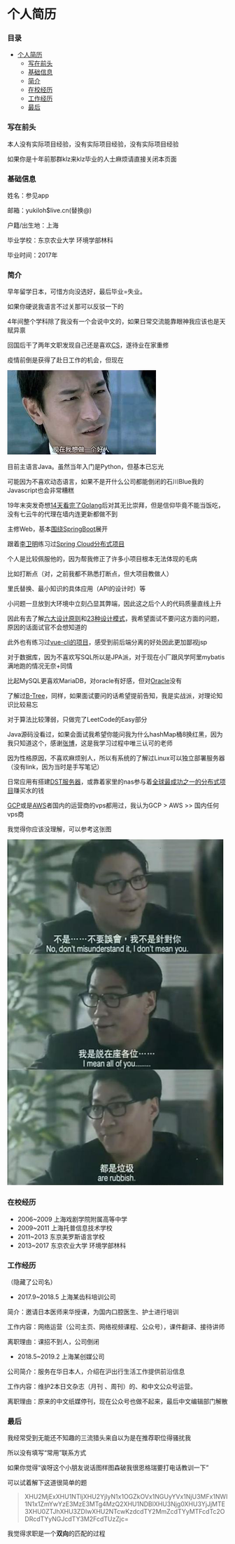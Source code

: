# 个人简历
### 目录

* [个人简历](#个人简历)
    * [写在前头](#写在前头)
    * [基础信息](#基础信息)
    * [简介](#简介)
    * [在校经历](#在校经历)
    * [工作经历](#工作经历)
    * [最后](#最后)

### 写在前头

本人没有实际项目经验，没有实际项目经验，没有实际项目经验

如果你是十年前那群klz来klz毕业的人士麻烦请直接关闭本页面

### 基础信息
姓名：参见app

邮箱：yukiloh$live.cn(替换@)

户籍/出生地：上海

毕业学校：东京农业大学 环境学部林科 

毕业时间：2017年


### 简介

早年留学日本，可惜方向没选好，最后毕业=失业。

如果你硬说我语言不过关那可以反驳一下的

4年间整个学科除了我没有一个会说中文的，如果日常交流能靠眼神我应该也是天赋异禀

回国后干了两年文职发现自己还是喜欢[CS](https://en.wikipedia.org/wiki/Computer_science)，遂待业在家重修

疫情前倒是获得了赴日工作的机会，但现在

![img](https://raw.githubusercontent.com/yukiloh/my-image-repo/master/timg.jpg)

目前主语言Java。虽然当年入门是Python，但基本已忘光

可能因为不喜欢动态语言，如果不是开什么公司都能倒闭的石川Blue我的Javascript也会非常糟糕

19年末突发奇想[14天看完了Golang](https://github.com/yukiloh/golang-basic-project)后对其无比崇拜，但是信仰毕竟不能当饭吃，没有七云牛的代理在墙内连更新都做不到

主修Web，基本[围绕SpringBoot](https://github.com/yukiloh/spring-boot-basic-project)展开

跟着[李卫明](https://www.funtl.com/)练习过[Spring Cloud分布式项目](https://github.com/yukiloh/spring-cloud-project)

个人是比较佩服他的，因为帮我修正了许多小项目根本无法体现的毛病

比如打断点（对，之前我都不熟悉打断点，但大项目教做人）

里氏替换、最小知识的具体应用（API的设计时）等

小问题一旦放到大环境中立刻凸显其弊端，因此这之后个人的代码质量直线上升

因此有去了解[六大设计原则](https://www.jianshu.com/p/8a9bc8d42727)和[23种设计模式](https://www.jianshu.com/p/3f9e289cf51c)，我希望面试不要问这方面的问题，原因的话面试官不会想知道的

此外也有练习过[vue-cli的项目](https://github.com/yukiloh/my-vue-shop-project)，感受到前后端分离的好处因此更加鄙视jsp

对于数据库，因为不喜欢写SQL所以是JPA派，对于现在小厂跟风学阿里mybatis满地跑的情况无奈+同情

比起MySQL更喜欢MariaDB，对oracle有好感，但对[Oracle](https://www.oracle.com/index.html)没有

了解过[B-Tree](https://www.jianshu.com/p/4dcfd7085a85)，同样，如果面试要问的话希望提前告知，我是实战派，对理论知识比较易忘

对于算法比较薄弱，只做完了LeetCode的Easy部分

Java源码没看过，如果会面试我希望你能问我为什么hashMap桶8换红黑，因为我只知道这个，感谢[张博](https://github.com/blindpirate)，这是我学习过程中唯三认可的老师

因为性格原因，不喜欢麻烦别人，所以有系统的了解过Linux可以独立部署服务器（没有link，因为当时是手写笔记）

日常应用有搭建[DST服务器](https://editor.csdn.net/md/?articleId=90378120)，或靠着家里的nas参与着[全球最成功之一的分布式项目](https://ehwiki.org/wiki/Installing_H@H_on_Debian_or_Ubuntu)赚买水的钱

[GCP](https://cloud.google.com/)或是[AWS](https://amazonaws-china.com/cn/)者国内的运营商的vps都用过，我认为GCP > AWS >> 国内任何vps商

我觉得你应该没理解，可以参考这张图

![img](https://raw.githubusercontent.com/yukiloh/my-image-repo/master/622762d0f703918f9295ff06543d269758eec4b2.jpg)


### 在校经历
- 2006~2009 上海戏剧学院附属高等中学
- 2009~2011 上海托普信息技术学校
- 2011~2013 东京美罗斯语言学校
- 2013~2017 东京农业大学 环境学部林科

### 工作经历

（隐藏了公司名）

- 2017.9~2018.5 上海某齿科培训公司

简介：邀请日本医师来华授课，为国内口腔医生、护士进行培训

工作内容：网络运营（公司主页、网络视频课程、公众号），课件翻译、接待讲师

离职理由：课招不到人，公司倒闭

- 2018.5~2019.2 上海某创媒公司

公司简介：服务在华日本人，介绍在沪出行生活工作提供前沿信息

工作内容：维护2本日文杂志（月刊 、周刊）的、和中文公众号运营。

离职理由：原来的中文纸媒停刊，现在公众号也做不起来，最后中文编辑部门解散


### 最后

我经常受到无能还不知趣的三流猎头来自以为是在推荐职位得骚扰我

所以没有填写“常用”联系方式

如果你觉得“诶呀这个小朋友说话图样图森破我很恩格瑞要打电话教训一下”

可以试着解下这道很简单的题
>XHU2MjExXHU1NTljXHU2YjIyN1x1OGZkOVx1NGUyYVx1NjU3MFx1NWI1N1x1ZmYwYzE3MzE3MTg4MzQ2XHU1NDBlXHU3Njg0XHU3YjJjMTE3XHU0ZTJhXHU3ZDIwXHU2NTcwKzdcdTY2MmZcdTYyMTFcdTc2ODRcdTYyNGJcdTY3M2FcdTUzZjc=

我觉得求职是一个**双向**的匹配的过程